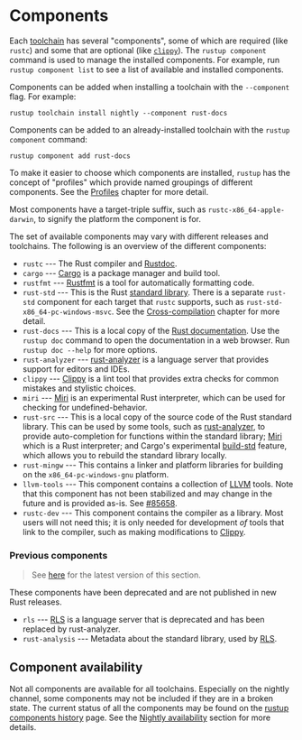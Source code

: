 # Components

Each [toolchain] has several "components", some of which are required (like
`rustc`) and some that are optional (like [`clippy`][clippy]). The `rustup
component` command is used to manage the installed components. For example,
run `rustup component list` to see a list of available and installed
components.

Components can be added when installing a toolchain with the `--component`
flag. For example:

```console
rustup toolchain install nightly --component rust-docs
```

Components can be added to an already-installed toolchain with the `rustup
component` command:

```console
rustup component add rust-docs
```

To make it easier to choose which components are installed, `rustup` has the
concept of "profiles" which provide named groupings of different components.
See the [Profiles] chapter for more detail.

Most components have a target-triple suffix, such as
`rustc-x86_64-apple-darwin`, to signify the platform the component is for.

The set of available components may vary with different releases and
toolchains. The following is an overview of the different components:

* `rustc` --- The Rust compiler and [Rustdoc].
* `cargo` --- [Cargo] is a package manager and build tool.
* `rustfmt` --- [Rustfmt] is a tool for automatically formatting code.
* `rust-std` --- This is the Rust [standard library]. There is a separate
  `rust-std` component for each target that `rustc` supports, such as
  `rust-std-x86_64-pc-windows-msvc`. See the [Cross-compilation] chapter for
  more detail.
* `rust-docs` --- This is a local copy of the [Rust documentation]. Use the
  `rustup doc` command to open the documentation in a web browser. Run `rustup
  doc --help` for more options.
* `rust-analyzer` --- [rust-analyzer] is a language server that provides support
  for editors and IDEs.
* `clippy` --- [Clippy] is a lint tool that provides extra checks for common
  mistakes and stylistic choices.
* `miri` --- [Miri] is an experimental Rust interpreter, which can be used for
  checking for undefined-behavior.
* `rust-src` --- This is a local copy of the source code of the Rust standard
  library. This can be used by some tools, such as [rust-analyzer], to provide
  auto-completion for functions within the standard library; [Miri] which is a
  Rust interpreter; and Cargo's experimental [build-std] feature, which allows
  you to rebuild the standard library locally.
* `rust-mingw` --- This contains a linker and platform libraries for building on
  the `x86_64-pc-windows-gnu` platform.
* `llvm-tools` --- This component contains a collection of [LLVM] tools.
  Note that this component has not been stabilized and may change in the
  future and is provided as-is.
  See [#85658](https://github.com/rust-lang/rust/issues/85658).
* `rustc-dev` --- This component contains the compiler as a library. Most users
  will not need this; it is only needed for development *of* tools that link
  to the compiler, such as making modifications to [Clippy].

### Previous components

> See [here](https://rust-lang.github.io/rustup/devel/concepts/components.html#previous-components)
> for the latest version of this section.

These components have been deprecated and are not published in new Rust releases.

* `rls` --- [RLS] is a language server that is deprecated and has been replaced
  by rust-analyzer.
* `rust-analysis` --- Metadata about the standard library, used by [RLS].

## Component availability

Not all components are available for all toolchains. Especially on the nightly
channel, some components may not be included if they are in a broken state.
The current status of all the components may be found on the [rustup
components history] page. See the [Nightly availability] section for more
details.

[toolchain]: toolchains.md
[standard library]: https://doc.rust-lang.org/std/
[rust documentation]: https://doc.rust-lang.org/
[cross-compilation]: ../cross-compilation.md
[build-std]: https://doc.rust-lang.org/nightly/cargo/reference/unstable.html#build-std
[miri]: https://github.com/rust-lang/miri/
[RLS]: https://github.com/rust-lang/rls
[rust-analyzer]: https://rust-analyzer.github.io/
[rustdoc]: https://doc.rust-lang.org/rustdoc/
[cargo]: https://doc.rust-lang.org/cargo/
[clippy]: https://github.com/rust-lang/rust-clippy
[LLVM]: https://llvm.org/
[rustfmt]: https://github.com/rust-lang/rustfmt
[rustup components history]: https://rust-lang.github.io/rustup-components-history/
[profiles]: profiles.md
[nightly availability]: channels.md#nightly-availability
